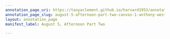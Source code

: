 ```yaml
---
annotation_page_uri: https://tanyaclement.github.io/harvard1953/annotations/august-5-afternoon-part-two-canvas-1-anthony-west.json
annotation_page_slug: august-5-afternoon-part-two-canvas-1-anthony-west
layout: annotation_page
manifest_label: August 5, Afternoon Part Two

---
```

